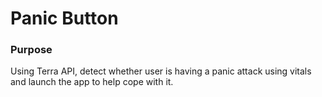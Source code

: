# Panic Button

### Purpose

Using Terra API, detect whether user is having a panic attack using vitals and launch the app to help cope with it.
